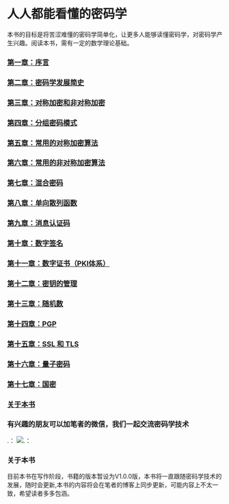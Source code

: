 # 人人都能看懂的密码学

本书的目标是将苦涩难懂的密码学简单化，让更多人能够读懂密码学，对密码学产生兴趣。阅读本书，需有一定的数学理论基础。

### [第一章：序言](https://github.com/guoshijiang/Cryptography_anyone_can_understand/blob/master/preface/README.md)

### [第二章：密码学发展简史](https://github.com/guoshijiang/Cryptography_anyone_can_understand/blob/master/history/README.md)

### [第三章：对称加密和非对称加密](https://github.com/guoshijiang/Cryptography_anyone_can_understand/blob/master/encryptType/README.md)

### [第四章：分组密码模式](https://github.com/guoshijiang/Cryptography_anyone_can_understand/blob/master/blockCipher/README.md)

### [第五章：常用的对称加密算法](https://github.com/guoshijiang/Cryptography_anyone_can_understand/blob/master/symmetricEncryptionAlgorithm/README.md)

### [第六章：常用的非对称加密算法](https://github.com/guoshijiang/Cryptography_anyone_can_understand/blob/master/PublicKeyEncryptionAlgorithm/README.md)

### [第七章：混合密码](https://github.com/guoshijiang/Cryptography_anyone_can_understand/tree/master/MixPassword/README.md)

### [第八章：单向散列函数](https://github.com/guoshijiang/Cryptography_anyone_can_understand/blob/master/Hash/README.md)

### [第九章：消息认证码](https://github.com/guoshijiang/Cryptography_anyone_can_understand/blob/master/MAC/README.md)

### [第十章：数字签名](https://github.com/guoshijiang/Cryptography_anyone_can_understand/blob/master/DigitalSignature/README.md)

### [第十一章：数字证书（PKI体系）](https://github.com/guoshijiang/Cryptography_anyone_can_understand/blob/master/preface/README.md)

### [第十二章：密钥的管理](https://github.com/guoshijiang/Cryptography_anyone_can_understand/blob/master/preface/README.md)

### [第十三章：随机数](https://github.com/guoshijiang/Cryptography_anyone_can_understand/blob/master/preface/README.md)

### [第十四章：PGP](https://github.com/guoshijiang/Cryptography_anyone_can_understand/blob/master/preface/README.md)

### [第十五章：SSL 和 TLS](https://github.com/guoshijiang/Cryptography_anyone_can_understand/blob/master/preface/README.md)

### [第十六章：量子密码](https://github.com/guoshijiang/Cryptography_anyone_can_understand/blob/master/preface/README.md)

### [第十七章：国密](https://github.com/guoshijiang/Cryptography_anyone_can_understand/blob/master/preface/README.md)

### [关于本书](https://github.com/guoshijiang/Cryptography_anyone_can_understand/blob/master/preface/README.md)


### 有兴趣的朋友可以加笔者的微信，我们一起交流密码学技术

.： 
    ![.： 
](https://github.com/guoshijiang/Cryptography_anyone_can_understand/blob/master/img/weichat.png)


### 关于本书

目前本书在写作阶段，书籍的版本暂设为V1.0.0版，本书将一直跟随密码学技术的发展，随时会更新,本书的内容将会在笔者的博客上同步更新，可能内容上不太一致，希望读者多多包涵。
